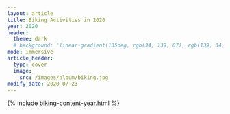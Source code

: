 ```yaml
---
layout: article
title: Biking Activities in 2020
year: 2020
header:
  theme: dark
  # background: 'linear-gradient(135deg, rgb(34, 139, 87), rgb(139, 34, 139))'     
mode: immersive
article_header:
  type: cover
  image:
    src: /images/album/biking.jpg 
modify_date: 2020-07-23  
---
```

{% include biking-content-year.html %}